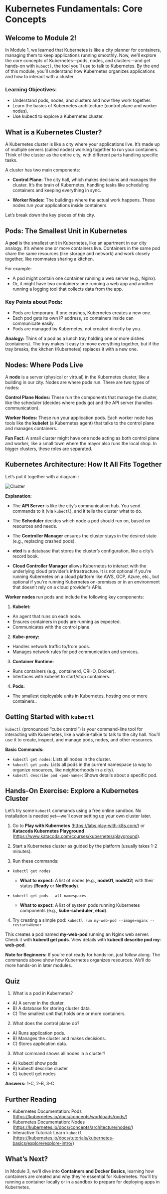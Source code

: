 # Kubernetes Fundamentals: Core Concepts

## Welcome to Module 2!

In Module 1, we learned that Kubernetes is like a city planner for containers, managing them to keep applications running smoothly. Now, we’ll explore the core concepts of Kubernetes—pods, nodes, and clusters—and get hands-on with `kubectl`, the tool you’ll use to talk to Kubernetes. By the end of this module, you’ll understand how Kubernetes organizes applications and how to interact with a cluster.

### Learning Objectives:

- Understand pods, nodes, and clusters and how they work together.
- Learn the basics of Kubernetes architecture (control plane and worker nodes).
- Use kubectl to explore a Kubernetes cluster.

## What is a Kubernetes Cluster?

A Kubernetes cluster is like a city where your applications live. It’s made up of multiple servers (called nodes) working together to run your containers. Think of the cluster as the entire city, with different parts handling specific tasks.

A cluster has two main components:

- **Control Plane:** The city hall, which makes decisions and manages the cluster. It’s the brain of Kubernetes, handling tasks like scheduling containers and keeping everything in sync.

- **Worker Nodes:** The buildings where the actual work happens. These nodes run your applications inside containers.

Let’s break down the key pieces of this city.

## Pods: The Smallest Unit in Kubernetes

A **pod** is the smallest unit in Kubernetes, like an apartment in our city analogy. It’s where one or more containers live. Containers in the same pod share the same resources (like storage and network) and work closely together, like roommates sharing a kitchen.

For example:

- A pod might contain one container running a web server (e.g., Nginx).
- Or, it might have two containers: one running a web app and another running a logging tool that collects data from the app.

### Key Points about Pods:

- Pods are temporary. If one crashes, Kubernetes creates a new one.
- Each pod gets its own IP address, so containers inside can communicate easily.
- Pods are managed by Kubernetes, not created directly by you.

**Analogy:** Think of a pod as a lunch tray holding one or more dishes (containers). The tray makes it easy to move everything together, but if the tray breaks, the kitchen (Kubernetes) replaces it with a new one.

## Nodes: Where Pods Live

A **node** is a server (physical or virtual) in the Kubernetes cluster, like a building in our city. Nodes are where pods run. There are two types of nodes:

**Control Plane Nodes:** These run the components that manage the cluster, like the scheduler (decides where pods go) and the API server (handles communication).

**Worker Nodes:** These run your application pods. Each worker node has tools like the **kubelet** (a Kubernetes agent) that talks to the control plane and manages containers.

**Fun Fact:** A small cluster might have one node acting as both control plane and worker, like a small town where the mayor also runs the local shop. In bigger clusters, these roles are separated.

## Kubernetes Architecture: How It All Fits Together

Let’s put it together with a diagram :

![Cluster](../assets/cluster.png)

**Explanation:**

- The **API Server** is like the city’s communication hub. You send commands to it (via `kubectl`), and it tells the cluster what to do.

- The **Scheduler** decides which node a pod should run on, based on resources and needs.

- The **Controller Manager** ensures the cluster stays in the desired state (e.g., replacing crashed pods).

- **etcd** is a database that stores the cluster’s configuration, like a city’s record book.

- **Cloud Controller Manager** allows Kubernetes to interact with the underlying cloud provider’s infrastructure. It is not optional if you're running Kubernetes on a cloud platform like AWS, GCP, Azure, etc., but optional if you're running Kubernetes on-premises or in an environment that doesn’t rely on a cloud provider's APIs.

**Worker nodes** run pods and include the following key components:

1. **Kubelet:**

- An agent that runs on each node.
- Ensures containers in pods are running as expected.
- Communicates with the control plane.

2. **Kube-proxy:**

- Handles network traffic to/from pods.
- Manages network rules for pod communication and services.

3. **Container Runtime:**
- Runs containers (e.g., containerd, CRI-O, Docker).
- Interfaces with kubelet to start/stop containers.

4. **Pods:**
- The smallest deployable units in Kubernetes, hosting one or more containers..

## Getting Started with `kubectl`
`kubectl` (pronounced “cube control”) is your command-line tool for interacting with Kubernetes, like a walkie-talkie to talk to the city hall. You’ll use it to create, inspect, and manage pods, nodes, and other resources.

**Basic Commands:**

- `kubectl get nodes`: Lists all nodes in the cluster.
- `kubectl get pods`: Lists all pods in the current namespace (a way to organize resources, like neighborhoods in a city).
- `kubectl describe pod <pod-name>`: Shows details about a specific pod.

## Hands-On Exercise: Explore a Kubernetes Cluster

Let’s try some `kubectl` commands using a free online sandbox. No installation is needed yet—we’ll cover setting up your own cluster later.

1. Go to **Play with Kubernetes** (https://labs.play-with-k8s.com/) or **Katacoda Kubernetes Playground** (https://www.katacoda.com/courses/kubernetes/playground).

2. Start a Kubernetes cluster as guided by the platform (usually takes 1-2 minutes).
3. Run these commands:

- `kubectl get nodes`
  - **What to expect:** A list of nodes (e.g., **node01**, **node02**) with their status (**Ready** or **NotReady**).


- `kubectl get pods --all-namespaces`
  - **What to expect:** A list of system pods running Kubernetes components (e.g., **kube-scheduler**, **etcd**).

4. Try creating a simple pod:
```kubectl run my-web-pod --image=nginx --restart=Never```

This creates a pod named **my-web-pod** running an Nginx web server.
Check it with **kubectl get pods**.
View details with **kubectl describe pod my-web-pod**.

**Note for Beginners:** If you’re not ready for hands-on, just follow along. The commands above show how Kubernetes organizes resources. We’ll do more hands-on in later modules.

## Quiz

1. What is a pod in Kubernetes?
- A) A server in the cluster.
- B) A database for storing cluster data.
- C) The smallest unit that holds one or more containers.


2. What does the control plane do?
- A) Runs application pods.
- B) Manages the cluster and makes decisions.
- C) Stores application data.


3. What command shows all nodes in a cluster?
- A) kubectl show pods
- B) kubectl describe cluster
- C) kubectl get nodes


**Answers:** 1-C, 2-B, 3-C

## Further Reading

- Kubernetes Documentation: Pods (https://kubernetes.io/docs/concepts/workloads/pods/)
- Kubernetes Documentation: Nodes (https://kubernetes.io/docs/concepts/architecture/nodes/)
- Interactive Tutorial: Learn `kubectl` (https://kubernetes.io/docs/tutorials/kubernetes-basics/explore/explore-intro/)

## What’s Next?
In Module 3, we’ll dive into **Containers and Docker Basics**, learning how containers are created and why they’re essential for Kubernetes. You’ll try running a container locally or in a sandbox to prepare for deploying apps in Kubernetes.
